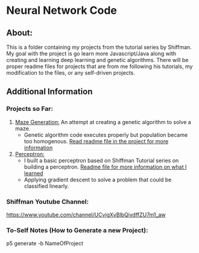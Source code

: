 # Neural Network Code
## About:
This is a folder containing my projects from the tutorial series by Shiffman. My goal with the project is go learn more Javascript/Java along with creating and learning deep learning and genetic algorithms. There will be proper readme files for projects that are from me following his tutorials, my modification to the files, or any self-driven projects. 

## Additional Information
### Projects so Far:
1. [Maze Generation:](https://github.com/justinwlin/p5/tree/master/MazeGeneration) An attempt at creating a genetic algorithm to solve a maze.
    - Genetic algorithm code executes properly but population became too homogenous. [Read readme file in the project for more information](https://github.com/justinwlin/Neural-Network/blob/master/MazeGeneration/README.MD)
2. [Perceptron: ](https://github.com/justinwlin/Neural-Network/tree/master/CC_Perceptron) 
    - I built a basic perceptron based on Shiffman Tutorial series on building a perceptron. [Readme file for more information on what I learned](https://github.com/justinwlin/Neural-Network/blob/master/CC_Perceptron/README.MD)
    - Applying gradient descent to solve a problem that could be classified linearly. 

### Shiffman Youtube Channel:
https://www.youtube.com/channel/UCvjgXvBlbQiydffZU7m1_aw

### To-Self Notes (How to Generate a new Project):
p5 generate -b NameOfProject

